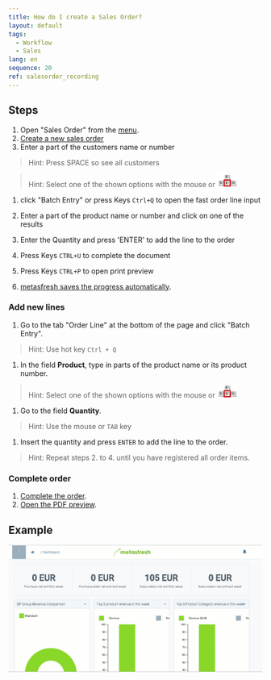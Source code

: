 ```yaml
---
title: How do I create a Sales Order?
layout: default
tags:
  - Workflow
  - Sales
lang: en
sequence: 20
ref: salesorder_recording
---
```


## Steps

1. Open "Sales Order" from the [menu](Menu).
1. [Create a new sales order](New_Record_Window)
1. Enter a part of the customers name or number
 > Hint: Press SPACE so see all customers
 
 > Hint: Select one of the shown options with the mouse or ![](../DE/assets/Workflow_Auftrag_Bis_Rechnung_WebUI-73797.png)
1. click "Batch Entry" or press Keys `Ctrl+Q` to open the fast order line input
1. Enter a part of the product name or number and click on one of the results
1. Enter the Quantity and press 'ENTER' to add the line to the order
1. Press Keys `CTRL+U` to complete the document
1. Press Keys `CTRL+P` to open print preview


1. [metasfresh saves the progress automatically](Saveindicator).

### Add new lines
1. Go to the tab "Order Line" at the bottom of the page and click "Batch Entry".
> Hint: Use hot key `Ctrl + Q`

1. In the field **Product**, type in parts of the product name or its product number.
> Hint: Select one of the shown options with the mouse or ![](../DE/assets/Workflow_Auftrag_Bis_Rechnung_WebUI-73797.png)

1. Go to the field **Quantity**.
> Hint: Use the mouse or `TAB` key

1. Insert the quantity and press `ENTER` to add the line to the order.
> Hint: Repeat steps 2. to 4. until you have registered all order items.

### Complete order

1. [Complete the order](DocumentProcessingComplete).
1. [Open the PDF preview](PrintPreview).

## Example

![](assets/salesorder.gif)
